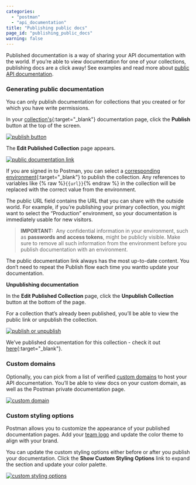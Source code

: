 ```yaml
---
categories:
  - "postman"
  - "api_documentation"
title: "Publishing public docs"
page_id: "publishing_public_docs"
warning: false
---
```


Published documentation is a way of sharing your API documentation with the world. If you’re able to view documentation for one of your collections, publishing docs are a click away! See examples and read more about [public API documentation](/docs/postman_for_publishers/public_api_docs).

### Generating public documentation

You can only publish documentation for collections that you created or for which you have write permissions.

In your [collection's](/docs/postman/api_documentation/viewing_documentation){:target="_blank"} documentation page, click the **Publish** button at the top of the screen.

[![publish button](https://s3.amazonaws.com/postman-static-getpostman-com/postman-docs/docs-publish-button2.png) ](https://s3.amazonaws.com/postman-static-getpostman-com/postman-docs/docs-publish-button2.png)  

The **Edit Published Collection** page appears.

[![public documentation link](https://s3.amazonaws.com/postman-static-getpostman-com/postman-docs/docs-public-view.png)](https://s3.amazonaws.com/postman-static-getpostman-com/postman-docs/docs-public-view.png)

If you are signed in to Postman, you can select a [corresponding environment](/docs/postman/api_documentation/environments_and_environment_templates){:target="_blank"} to publish the collection. Any references to variables like {% raw %}`{{url}}`{% endraw %} in the collection will be replaced with the correct value from the environment. 

The public URL field contains the URL that you can share with the outside world. For example, if you’re publishing your primary collection, you might want to select the “Production” environment, so your documentation is immediately usable for new visitors. 


> **IMPORTANT:**  Any confidential information in your environment, such as **passwords and access tokens**, might be publicly visible. Make sure to remove all such information from the environment before you publish documentation with an environment.

The public documentation link always has the most up-to-date content. You don’t need to repeat the Publish flow each time you wantto update your documentation.

**Unpublishing documentation**

In the **Edit Published Collection** page, click the **Unpublish Collection** button at the bottom of the page.

For a collection that’s already been published, you’ll be able to view the public link or unpublish the collection. 

[![publish or unpublish](https://s3.amazonaws.com/postman-static-getpostman-com/postman-docs/docs-unpublish2.png)](https://s3.amazonaws.com/postman-static-getpostman-com/postman-docs/docs-unpublish2.png)

We’ve published documentation for this collection - check it out [here](https://documenter.getpostman.com/view/583/coopers-meal-plan/4u2){:target="_blank"}.

### Custom domains

Optionally, you can pick from a list of verified [custom domains](/docs/postman/api_documentation/adding_and_verifying_custom_domains) to host your API documentation. You’ll be able to view docs on your custom domain, as well as the Postman private documentation page. 

[![custom domain](https://s3.amazonaws.com/postman-static-getpostman-com/postman-docs/docs-custom-domains.png)](https://s3.amazonaws.com/postman-static-getpostman-com/postman-docs/docs-custom-domains.png)

### Custom styling options

Postman allows you to customize the appearance of your published documentation pages. Add your [team logo](/docs/postman/api_documentation/adding_team_name_and_logo) and update the color theme to align with your brand. 

You can update the custom styling options either before or after you publish your documentation. Click the **Show Custom Styling Options** link to expand the section and update your color palette.

[![custom styling options](https://s3.amazonaws.com/postman-static-getpostman-com/postman-docs/docs-custom-styling.png)](https://s3.amazonaws.com/postman-static-getpostman-com/postman-docs/docs-custom-styling.png)
